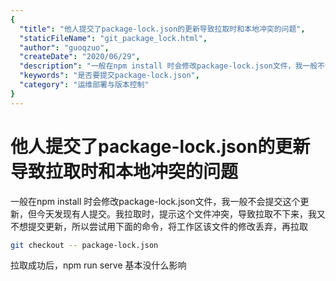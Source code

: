 ```yaml
---
{
  "title": "他人提交了package-lock.json的更新导致拉取时和本地冲突的问题",
  "staticFileName": "git_package_lock.html",
  "author": "guoqzuo",
  "createDate": "2020/06/29",
  "description": "一般在npm install 时会修改package-lock.json文件，我一般不会提交这个更新，但今天发现有人提交。我拉取时，提示这个文件冲突，导致拉取不下来，我又不想提交更新，所以尝试用下面的命令，将工作区该文件的修改丢弃，再拉取",
  "keywords": "是否要提交package-lock.json",
  "category": "运维部署与版本控制"
}
---
```


# 他人提交了package-lock.json的更新导致拉取时和本地冲突的问题

一般在npm install 时会修改package-lock.json文件，我一般不会提交这个更新，但今天发现有人提交。我拉取时，提示这个文件冲突，导致拉取不下来，我又不想提交更新，所以尝试用下面的命令，将工作区该文件的修改丢弃，再拉取

```bash
git checkout -- package-lock.json
```

拉取成功后，npm run serve 基本没什么影响